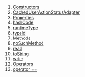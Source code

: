 1.  [Constructors](./CachedUserActionStatusAdapter-class#constructors.md)
2.  [CachedUserActionStatusAdapter](./CachedUserActionStatusAdapter/CachedUserActionStatusAdapter.md)
3.  [Properties](./CachedUserActionStatusAdapter-class#instance-properties.md)
4.  [hashCode](./CachedUserActionStatusAdapter/hashCode.md)
5.  [runtimeType](https://api.flutter.dev/flutter/dart-core/Object/runtimeType.html)
6.  [typeId](./CachedUserActionStatusAdapter/typeId.md)
7.  [Methods](./CachedUserActionStatusAdapter-class#instance-methods.md)
8.  [noSuchMethod](https://api.flutter.dev/flutter/dart-core/Object/noSuchMethod.html)
9.  [read](./CachedUserActionStatusAdapter/read.md)
10. [toString](https://api.flutter.dev/flutter/dart-core/Object/toString.html)
11. [write](./CachedUserActionStatusAdapter/write.md)
12. [Operators](./CachedUserActionStatusAdapter-class#operators.md)
13. [operator
    ==](./CachedUserActionStatusAdapter/operator_equals.md)
